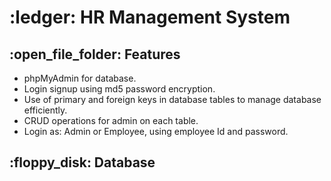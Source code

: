 <h1> :ledger: HR Management System </h1>
<h2>:open_file_folder: Features</h2>
<ul>
  <li>phpMyAdmin for database.</li>
  <li>Login signup using md5 password encryption. </li>
  <li>Use of primary and foreign keys in database tables to manage database efficiently.</li>
  <li>CRUD operations for admin on each table.</li>
  <li>Login as: Admin or Employee, using employee Id and password.</li>
</ul>

<h2>:floppy_disk: Database </h2>

